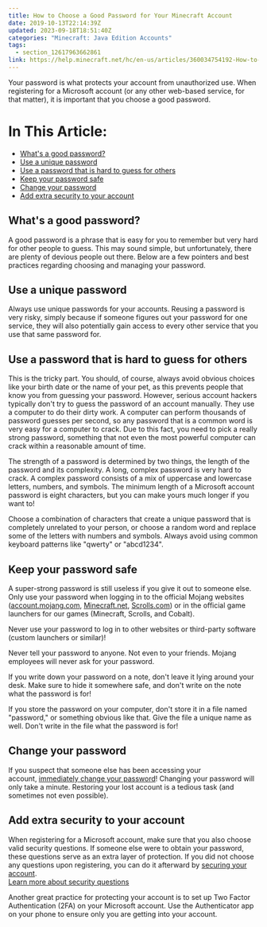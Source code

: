 ```yaml
---
title: How to Choose a Good Password for Your Minecraft Account
date: 2019-10-13T22:14:39Z
updated: 2023-09-18T18:51:40Z
categories: "Minecraft: Java Edition Accounts"
tags:
  - section_12617963662861
link: https://help.minecraft.net/hc/en-us/articles/360034754192-How-to-Choose-a-Good-Password-for-Your-Minecraft-Account
---
```


Your password is what protects your account from unauthorized use. When registering for a Microsoft account (or any other web-based service, for that matter), it is important that you choose a good password.

# In This Article:

- [What's a good password?](#whats-a-good-password)
- [Use a unique password](#use-a-unique-password)
- [Use a password that is hard to guess for others](#use-a-password-that-is-hard-to-guess-for-others)
- [Keep your password safe](#keep-your-password-safe)
- [Change your password](#change-your-password)
- [Add extra security to your account](#add-extra-security-to-your-account)

## What's a good password?

A good password is a phrase that is easy for you to remember but very hard for other people to guess. This may sound simple, but unfortunately, there are plenty of devious people out there. Below are a few pointers and best practices regarding choosing and managing your password.

## Use a unique password

Always use unique passwords for your accounts. Reusing a password is very risky, simply because if someone figures out your password for one service, they will also potentially gain access to every other service that you use that same password for.

## Use a password that is hard to guess for others

This is the tricky part. You should, of course, always avoid obvious choices like your birth date or the name of your pet, as this prevents people that know you from guessing your password. However, serious account hackers typically don't try to guess the password of an account manually. They use a computer to do their dirty work. A computer can perform thousands of password guesses per second, so any password that is a common word is very easy for a computer to crack. Due to this fact, you need to pick a really strong password, something that not even the most powerful computer can crack within a reasonable amount of time.  
  
The strength of a password is determined by two things, the length of the password and its complexity. A long, complex password is very hard to crack. A complex password consists of a mix of uppercase and lowercase letters, numbers, and symbols. The minimum length of a Microsoft account password is eight characters, but you can make yours much longer if you want to!  
  
Choose a combination of characters that create a unique password that is completely unrelated to your person, or choose a random word and replace some of the letters with numbers and symbols. Always avoid using common keyboard patterns like "qwerty" or "abcd1234".

## Keep your password safe

A super-strong password is still useless if you give it out to someone else.  Only use your password when logging in to the official Mojang websites ([account.mojang.com](https://account.mojang.com/), [Minecraft.net](http://minecraft.net/), [Scrolls.com](http://scrolls.com/)) or in the official game launchers for our games (Minecraft, Scrolls, and Cobalt).

Never use your password to log in to other websites or third-party software (custom launchers or similar)!

Never tell your password to anyone. Not even to your friends. Mojang employees will never ask for your password.

If you write down your password on a note, don't leave it lying around your desk. Make sure to hide it somewhere safe, and don't write on the note what the password is for!

If you store the password on your computer, don't store it in a file named "password," or something obvious like that. Give the file a unique name as well. Don't write in the file what the password is for!

## Change your password

If you suspect that someone else has been accessing your account, [immediately change your password](./Minecraft-Java-Edition-Login-Issues-FAQ.md#iforgot-my-password)! Changing your password will only take a minute. Restoring your lost account is a tedious task (and sometimes not even possible).

## Add extra security to your account

When registering for a Microsoft account, make sure that you also choose valid security questions. If someone else were to obtain your password, these questions serve as an extra layer of protection. If you did not choose any questions upon registering, you can do it afterward by [securing your account](https://account.mojang.com/me/).  
[Learn more about security questions](https://help.minecraft.net/hc/en-us/articles/4408866406541-Mojang-Account-Security-Questions-FAQ)

Another great practice for protecting your account is to set up Two Factor Authentication (2FA) on your Microsoft account. Use the Authenticator app on your phone to ensure only you are getting into your account.
